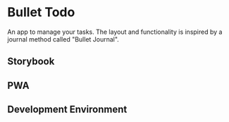 # Bullet Todo

An app to manage your tasks. The layout and functionality is inspired by a journal method called "Bullet Journal".

## Storybook

## PWA

## Development Environment
